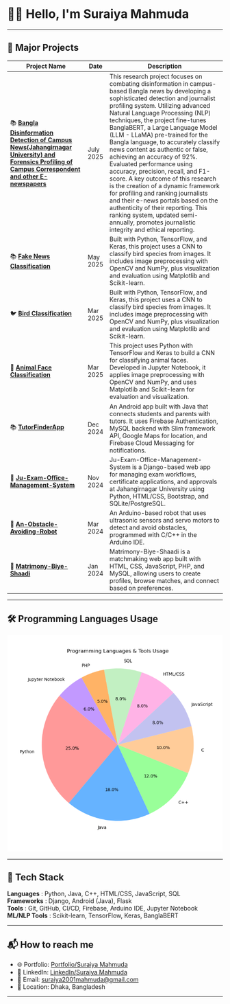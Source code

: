 # 👩‍🏫 Hello, I'm Suraiya Mahmuda

---

## 🚀 Major Projects

| Project Name   |     Date     | Description |
|--------------|--------------|-------------|
| 📚 **[Bangla Disinformation Detection of Campus News(Jahangirnagar University) and Forensics Profiling of Campus Correspondent and other E-newspapers](https://github.com/SuraiyaMahmuda/Disinformation-Detection-of-Campus-News)**   |     July 2025     | This research project focuses on combating disinformation in campus-based Bangla news by developing a sophisticated detection and journalist profiling system. Utilizing advanced Natural Language Processing (NLP) techniques, the project fine-tunes BanglaBERT, a Large Language Model (LLM - LLaMA) pre-trained for the Bangla language, to accurately classify news content as authentic or false, achieving an accuracy of 92\%. Evaluated performance using accuracy, precision, recall, and F1-score. A key outcome of this research is the creation of a dynamic framework for profiling and ranking journalists and their e-news portals based on the authenticity of their reporting. This ranking system, updated semi-annually, promotes journalistic integrity and ethical reporting.  |
| 📚 **[Fake News Classification](https://github.com/SuraiyaMahmuda/Fake-News-Classification)**   |     May 2025     | Built with Python, TensorFlow, and Keras, this project uses a CNN to classify bird species from images. It includes image preprocessing with OpenCV and NumPy, plus visualization and evaluation using Matplotlib and Scikit-learn. |
| 🐦 **[Bird Classification](https://github.com/SuraiyaMahmuda/Bird-Classification)**   |     Mar 2025     | Built with Python, TensorFlow, and Keras, this project uses a CNN to classify bird species from images. It includes image preprocessing with OpenCV and NumPy, plus visualization and evaluation using Matplotlib and Scikit-learn. |
| 🐶 **[Animal Face Classification](https://github.com/SuraiyaMahmuda/Animal-Face-Classification)**   |     Mar 2025     | This project uses Python with TensorFlow and Keras to build a CNN for classifying animal faces. Developed in Jupyter Notebook, it applies image preprocessing with OpenCV and NumPy, and uses Matplotlib and Scikit-learn for evaluation and visualization. |
| 📚 **[TutorFinderApp](https://github.com/SuraiyaMahmuda/TutorFinderApp)**   |     Dec 2024     | An Android app built with Java that connects students and parents with tutors. It uses Firebase Authentication, MySQL backend with Slim framework API, Google Maps for location, and Firebase Cloud Messaging for notifications. |
| 🏫 **[Ju-Exam-Office-Management-System](https://github.com/SuraiyaMahmuda/Ju-Exam-Office-Management-System)**   |     Nov 2024     | Ju-Exam-Office-Management-System is a Django-based web app for managing exam workflows, certificate applications, and approvals at Jahangirnagar University using Python, HTML/CSS, Bootstrap, and SQLite/PostgreSQL. |
| 🤖 **[An-Obstacle-Avoiding-Robot](https://github.com/SuraiyaMahmuda/An-Obstacle-Avoiding-Robot)**   |     Mar 2024     | An Arduino-based robot that uses ultrasonic sensors and servo motors to detect and avoid obstacles, programmed with C/C++ in the Arduino IDE. |
| 💍 **[Matrimony-Biye-Shaadi](https://github.com/SuraiyaMahmuda/Matrimony-Biye-Shaadi)**   |     Jan 2024     | Matrimony-Biye-Shaadi is a matchmaking web app built with HTML, CSS, JavaScript, PHP, and MySQL, allowing users to create profiles, browse matches, and connect based on preferences. |

---

## 🛠️ Programming Languages Usage

![Programming Languages Usage](languages_pie_chart.png)

---

## 🧰 Tech Stack

**Languages**     : Python, Java, C++, HTML/CSS, JavaScript, SQL  
**Frameworks**    : Django, Android (Java), Flask  
**Tools**         : Git, GitHub, CI/CD, Firebase, Arduino IDE, Jupyter Notebook  
**ML/NLP Tools**  : Scikit-learn, TensorFlow, Keras, BanglaBERT  

---

## 📬 How to reach me
 
- 🌐 Portfolio: [Portfolio/Suraiya Mahmuda](https://suraiyamahmuda.github.io/) 
- 💼 LinkedIn: [LinkedIn/Suraiya Mahmuda](https://www.linkedin.com/in/suraiya-mahmuda-861779326)  
- 📧 Email: [suraiya2001mahmuda@gmail.com](mailto:suraiya2001mahmuda@gmail.com) 
- 📍 Location: Dhaka, Bangladesh

---
